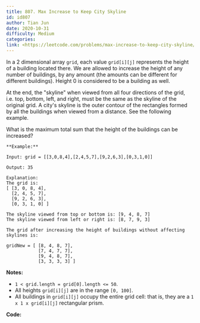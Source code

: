 ```yaml
---
title: 807. Max Increase to Keep City Skyline
id: id807
author: Tian Jun
date: 2020-10-31
difficulty: Medium
categories: 
link: <https://leetcode.com/problems/max-increase-to-keep-city-skyline/description/>
---
```


In a 2 dimensional array `grid`, each value `grid[i][j]` represents the height
of a building located there. We are allowed to increase the height of any
number of buildings, by any amount (the amounts can be different for different
buildings). Height 0 is considered to be a building as well.

At the end, the "skyline" when viewed from all four directions of the grid,
i.e. top, bottom, left, and right, must be the same as the skyline of the
original grid. A city's skyline is the outer contour of the rectangles formed
by all the buildings when viewed from a distance. See the following example.

What is the maximum total sum that the height of the buildings can be
increased?
            **Example:**    
	Input: grid = [[3,0,8,4],[2,4,5,7],[9,2,6,3],[0,3,1,0]]    
	Output: 35    
	Explanation:     The grid is:    [ [3, 0, 8, 4],       [2, 4, 5, 7],      [9, 2, 6, 3],      [0, 3, 1, 0] ]        The skyline viewed from top or bottom is: [9, 4, 8, 7]    The skyline viewed from left or right is: [8, 7, 9, 3]        The grid after increasing the height of buildings without affecting skylines is:        gridNew = [ [8, 4, 8, 7],                [7, 4, 7, 7],                [9, 4, 8, 7],                [3, 3, 3, 3] ]        

**Notes:**

  * `1 < grid.length = grid[0].length <= 50`.
  * All heights `grid[i][j]` are in the range `[0, 100]`.
  * All buildings in `grid[i][j]` occupy the entire grid cell: that is, they are a `1 x 1 x grid[i][j]` rectangular prism.


**Code:**
